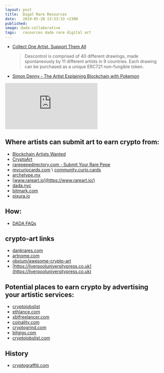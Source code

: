 ```yaml
---
layout: post
title:  Digal Rare Resources
date:   2019-05-28 13:33:33 +2300
published: 
image: dada-collaborative
tags:   resources dada rare digital art
---
```


* [Collect One Artist, Support Them All](https://medium.com/@PowerDada/collect-rare-collaborative-digital-art-6777fd22c82d)
  > Descontrol is comprised of 40 different drawings, made spontaneously by 11 different artists in 9 countries. Each drawing can be purchased as a unique ERC721 non-fungible token.
* [Simon Denny - The Artist Explaining Blockchain with Pokemon](https://www.theguardian.com/artanddesign/2016/aug/26/simon-denny-artist-blockchain-pokemon)

<iframe src="https://www.youtube.com/embed/5eLAI-Atl88" frameborder="0" allowfullscreen></iframe>


## Where artists can submit art to earn crypto from:
* [Blockchain Artists Wanted](https://www.artnome.com/news/2018/2/2/blockchain-artists-wanted)
* [CryptoArt](https://cryptoart.com)
* [rarepepedirectory.com - Submit Your Rare Pepe](http://rarepepedirectory.com/?page_id=25)
* [mycuriocards.com](https://mycuriocards.com) \ [community.curio.cards](https://community.curio.cards)
* [archetype.mx](http://archetype.mx)
* [www.rareart.io](https://www.rareart.io/)
* [dada.nyc](https://dada.nyc/)
* [bitmark.com](https://bitmark.com)
* [pixura.io](https://pixura.io/)

## How:
* [DADA FAQs](https://medium.com/@PowerDada/dada-faqs-e5372184f8ed)

## crypto-art links
* [dankrares.com](http://dankrares.com/)
* [artnome.com](https://www.artnome.com/)
* [obxium/awesome-crypto-art](https://github.com/obxium/awesome-crypto-art)
* [https://liverpooluniversitypress.co.uk](https://liverpooluniversitypress.co.uk)



## Potential places to earn crypto by advertising your artistic services:
* [cryptojobslist](https://cryptojobslist.com/)
* [ethlance.com](https://ethlance.com/)
* [xbtfreelancer.com](https://www.xbtfreelancer.com/)
* [coinality.com](https://coinality.com/)
* [cryptogrind.com](https://www.cryptogrind.com/)
* [bitgigs.com](http://www.bitgigs.com/)
* [cryptojobslist.com](https://cryptojobslist.com/)

## History
* [cryptograffiti.com](https://cryptograffiti.com/pages/about-us)

